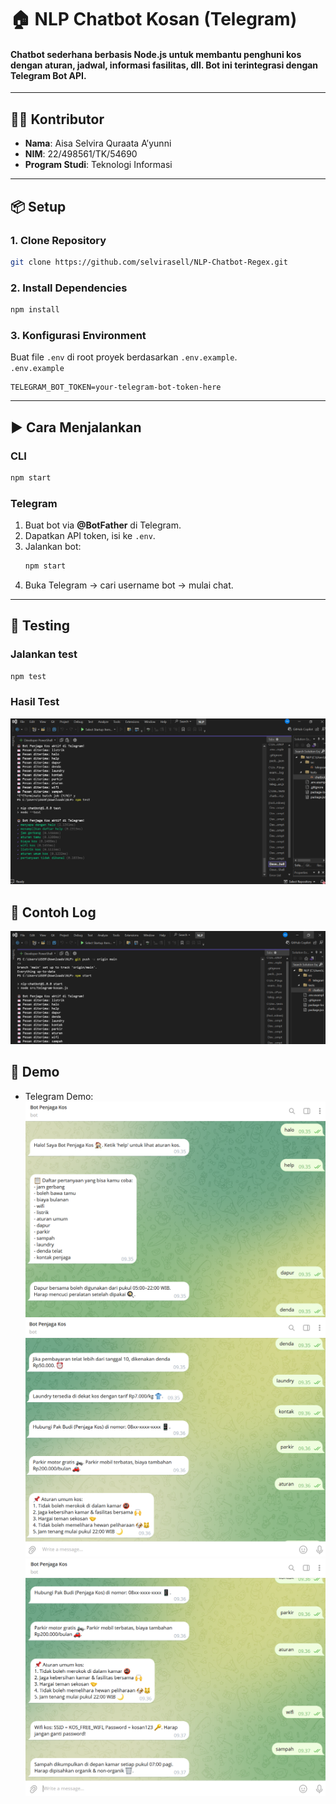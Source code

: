 # 🏠 NLP Chatbot Kosan (Telegram)

#### Chatbot sederhana berbasis **Node.js** untuk membantu penghuni kos dengan aturan, jadwal, informasi fasilitas, dll. Bot ini terintegrasi dengan **Telegram Bot API**.   
---

## 👩‍💻 Kontributor
- **Nama**: Aisa Selvira Quraata A’yunni  
- **NIM**: 22/498561/TK/54690  
- **Program Studi**: Teknologi Informasi  

---

## 📦 Setup

### 1. Clone Repository
```bash
git clone https://github.com/selvirasell/NLP-Chatbot-Regex.git
```

### 2. Install Dependencies
```bash
npm install
```

### 3. Konfigurasi Environment
Buat file `.env` di root proyek berdasarkan `.env.example`.  
`.env.example`
```env
TELEGRAM_BOT_TOKEN=your-telegram-bot-token-here
```

---

## ▶️ Cara Menjalankan

### CLI
```bash
npm start
```


### Telegram
1. Buat bot via **@BotFather** di Telegram.
2. Dapatkan API token, isi ke `.env`.
3. Jalankan bot:
   ```bash
   npm start
   ```
4. Buka Telegram → cari username bot → mulai chat.

---

## 🧪 Testing

### Jalankan test
```bash
npm test
```
### Hasil Test

![Testing](testing.png)


## 📑 Contoh Log

![Logs](logs.png)


## 📸 Demo
- Telegram Demo: 
![Telegram Demo 1](demo1.png)
![Telegram Demo 2](demo2.png)
![Telegram Demo 3](demo3.png)


